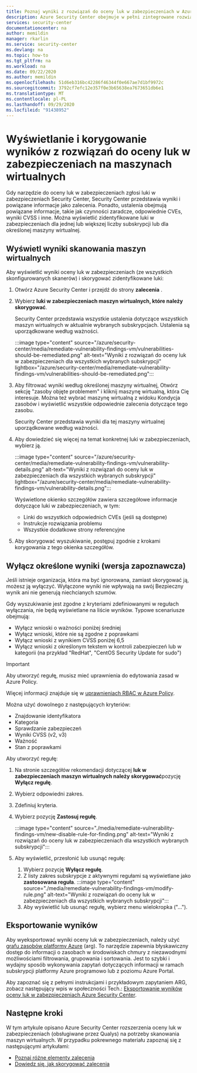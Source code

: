 ```yaml
---
title: Poznaj wyniki z rozwiązań do oceny luk w zabezpieczeniach w Azure Security Center
description: Azure Security Center obejmuje w pełni zintegrowane rozwiązanie do oceny luk w zabezpieczeniach z Qualys. Dowiedz się więcej o tym rozszerzeniu Security Center na tej stronie.
services: security-center
documentationcenter: na
author: memildin
manager: rkarlin
ms.service: security-center
ms.devlang: na
ms.topic: how-to
ms.tgt_pltfrm: na
ms.workload: na
ms.date: 09/22/2020
ms.author: memildin
ms.openlocfilehash: 51d6eb316bc42286f46344f0e667ae7d1bf9972c
ms.sourcegitcommit: 3792cf7efc12e357f0e3b65638ea7673651db6e1
ms.translationtype: MT
ms.contentlocale: pl-PL
ms.lasthandoff: 09/29/2020
ms.locfileid: "91438952"
---
```

# <a name="view-and-remediate-findings-from-vulnerability-assessment-solutions-on-your-vms"></a>Wyświetlanie i korygowanie wyników z rozwiązań do oceny luk w zabezpieczeniach na maszynach wirtualnych

Gdy narzędzie do oceny luk w zabezpieczeniach zgłosi luki w zabezpieczeniach Security Center, Security Center przedstawia wyniki i powiązane informacje jako zalecenia. Ponadto, ustalenia obejmują powiązane informacje, takie jak czynności zaradcze, odpowiednie CVEs, wyniki CVSS i inne. Można wyświetlić zidentyfikowane luki w zabezpieczeniach dla jednej lub większej liczby subskrypcji lub dla określonej maszyny wirtualnej.

## <a name="view-findings-from-the-scans-of-your-virtual-machines"></a>Wyświetl wyniki skanowania maszyn wirtualnych

Aby wyświetlić wyniki oceny luk w zabezpieczeniach (ze wszystkich skonfigurowanych skanerów) i skorygować zidentyfikowane luki:

1. Otwórz Azure Security Center i przejdź do strony **zalecenia** . 

1. Wybierz **luki w zabezpieczeniach maszyn wirtualnych, które należy skorygować**.

    Security Center przedstawia wszystkie ustalenia dotyczące wszystkich maszyn wirtualnych w aktualnie wybranych subskrypcjach. Ustalenia są uporządkowane według ważności. 

    :::image type="content" source="/azure/security-center/media/remediate-vulnerability-findings-vm/vulnerabilities-should-be-remediated.png" alt-text="Wyniki z rozwiązań do oceny luk w zabezpieczeniach dla wszystkich wybranych subskrypcji" lightbox="/azure/security-center/media/remediate-vulnerability-findings-vm/vulnerabilities-should-be-remediated.png":::

1. Aby filtrować wyniki według określonej maszyny wirtualnej, Otwórz sekcję "zasoby objęte problemem" i kliknij maszynę wirtualną, która Cię interesuje. Można też wybrać maszynę wirtualną z widoku Kondycja zasobów i wyświetlić wszystkie odpowiednie zalecenia dotyczące tego zasobu.

    Security Center przedstawia wyniki dla tej maszyny wirtualnej uporządkowane według ważności. 

1. Aby dowiedzieć się więcej na temat konkretnej luki w zabezpieczeniach, wybierz ją. 

    :::image type="content" source="/azure/security-center/media/remediate-vulnerability-findings-vm/vulnerability-details.png" alt-text="Wyniki z rozwiązań do oceny luk w zabezpieczeniach dla wszystkich wybranych subskrypcji" lightbox="/azure/security-center/media/remediate-vulnerability-findings-vm/vulnerability-details.png":::

    Wyświetlone okienko szczegółów zawiera szczegółowe informacje dotyczące luki w zabezpieczeniach, w tym:
    
    * Linki do wszystkich odpowiednich CVEs (jeśli są dostępne)
    * Instrukcje rozwiązania problemu
    * Wszystkie dodatkowe strony referencyjne

1. Aby skorygować wyszukiwanie, postępuj zgodnie z krokami korygowania z tego okienka szczegółów.


## <a name="disable-specific-findings-preview"></a>Wyłącz określone wyniki (wersja zapoznawcza)

Jeśli istnieje organizacja, która ma być ignorowana, zamiast skorygować ją, możesz ją wyłączyć. Wyłączone wyniki nie wpływają na swój Bezpieczny wynik ani nie generują niechcianych szumów.

Gdy wyszukiwanie jest zgodne z kryteriami zdefiniowanymi w regułach wyłączania, nie będą wyświetlane na liście wyników. Typowe scenariusze obejmują:

- Wyłącz wnioski o ważności poniżej średniej
- Wyłącz wnioski, które nie są zgodne z poprawkami
- Wyłącz wnioski z wynikiem CVSS poniżej 6,5
- Wyłącz wnioski z określonym tekstem w kontroli zabezpieczeń lub w kategorii (na przykład "RedHat", "CentOS Security Update for sudo")

> [!IMPORTANT]
> Aby utworzyć regułę, musisz mieć uprawnienia do edytowania zasad w Azure Policy.
>
> Więcej informacji znajduje się w [uprawnieniach RBAC w Azure Policy](../governance/policy/overview.md#rbac-permissions-in-azure-policy).

Można użyć dowolnego z następujących kryteriów: 

- Znajdowanie identyfikatora 
- Kategoria
- Sprawdzanie zabezpieczeń 
- Wyniki CVSS (v2, v3) 
- Ważność 
- Stan z poprawkami 

Aby utworzyć regułę:

1. Na stronie szczegółów rekomendacji dotyczącej **luk w zabezpieczeniach maszyn wirtualnych należy skorygować**pozycję **Wyłącz regułę**.
1. Wybierz odpowiedni zakres.
1. Zdefiniuj kryteria.
1. Wybierz pozycję **Zastosuj regułę**.

    :::image type="content" source="./media/remediate-vulnerability-findings-vm/new-disable-rule-for-finding.png" alt-text="Wyniki z rozwiązań do oceny luk w zabezpieczeniach dla wszystkich wybranych subskrypcji":::

1. Aby wyświetlić, przesłonić lub usunąć regułę: 
    1. Wybierz pozycję **Wyłącz regułę**.
    1. Z listy zakres subskrypcje z aktywnymi regułami są wyświetlane jako **zastosowana reguła**.
        :::image type="content" source="./media/remediate-vulnerability-findings-vm/modify-rule.png" alt-text="Wyniki z rozwiązań do oceny luk w zabezpieczeniach dla wszystkich wybranych subskrypcji":::
    1. Aby wyświetlić lub usunąć regułę, wybierz menu wielokropka ("...").
        

## <a name="export-the-results"></a>Eksportowanie wyników

Aby wyeksportować wyniki oceny luk w zabezpieczeniach, należy użyć [grafu zasobów platformy Azure](https://azure.microsoft.com/features/resource-graph/) (arg). To narzędzie zapewnia błyskawiczny dostęp do informacji o zasobach w środowiskach chmury z niezawodnymi możliwościami filtrowania, grupowania i sortowania. Jest to szybki i wydajny sposób wykonywania zapytań dotyczących informacji w ramach subskrypcji platformy Azure programowo lub z poziomu Azure Portal.

Aby zapoznać się z pełnymi instrukcjami i przykładowym zapytaniem ARG, zobacz następujący wpis w społeczności Tech.: [Eksportowanie wyników oceny luk w zabezpieczeniach Azure Security Center](https://techcommunity.microsoft.com/t5/azure-security-center/exporting-vulnerability-assessment-results-in-azure-security/ba-p/1212091).




## <a name="next-steps"></a>Następne kroki
W tym artykule opisano Azure Security Center rozszerzenia oceny luk w zabezpieczeniach (obsługiwane przez Qualys) na potrzeby skanowania maszyn wirtualnych. W przypadku pokrewnego materiału zapoznaj się z następującymi artykułami:

- [Poznaj różne elementy zalecenia](security-center-recommendations.md)
- [Dowiedz się, jak skorygować zalecenia](security-center-remediate-recommendations.md)